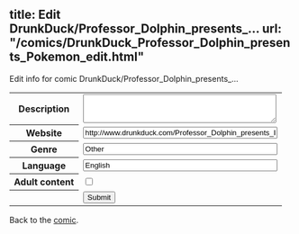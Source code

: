 title: Edit DrunkDuck/Professor_Dolphin_presents_...
url: "/comics/DrunkDuck_Professor_Dolphin_presents_Pokemon_edit.html"
---
Edit info for comic DrunkDuck/Professor_Dolphin_presents_...

<form name="comic" action="http://gaepostmail.appspot.com/comic/" method="post">
<table class="comicinfo">
<tr>
<th>Description</th><td><textarea name="description" cols="40" rows="3"></textarea></td>
</tr>
<tr>
<th>Website</th><td><input type="text" name="url" value="http://www.drunkduck.com/Professor_Dolphin_presents_Pokemon/" size="40"/></td>
</tr>
<tr>
<th>Genre</th><td><input type="text" name="genre" value="Other" size="40"/></td>
</tr>
<tr>
<th>Language</th><td><input type="text" name="language" value="English" size="40"/></td>
</tr>
<tr>
<th>Adult content</th><td><input type="checkbox" name="adult" value="adult" /></td>
</tr>
<tr>
<th></th><td>
<input type="hidden" name="comic" value="DrunkDuck_Professor_Dolphin_presents_Pokemon" />
<input type="submit" name="submit" value="Submit" />
</td>
</tr>
</table>
</form>

Back to the [comic](DrunkDuck_Professor_Dolphin_presents_Pokemon.html).
